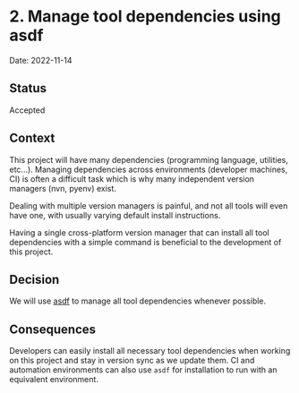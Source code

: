 # 2. Manage tool dependencies using asdf

Date: 2022-11-14

## Status

Accepted

## Context

This project will have many dependencies (programming language, utilities, etc...).
Managing dependencies across environments (developer machines, CI) is often a difficult
task which is why many independent version managers (nvn, pyenv) exist.

Dealing with multiple version managers is painful, and not all tools will even have one,
with usually varying default install instructions.

Having a single cross-platform version manager that can install all tool dependencies
with a simple command is beneficial to the development of this project.

## Decision

We will use [asdf](https://asdf-vm.com/) to manage all tool dependencies whenever possible.

## Consequences

Developers can easily install all necessary tool dependencies when working on this project and
stay in version sync as we update them. CI and automation environments can also use `asdf` for
installation to run with an equivalent environment.
